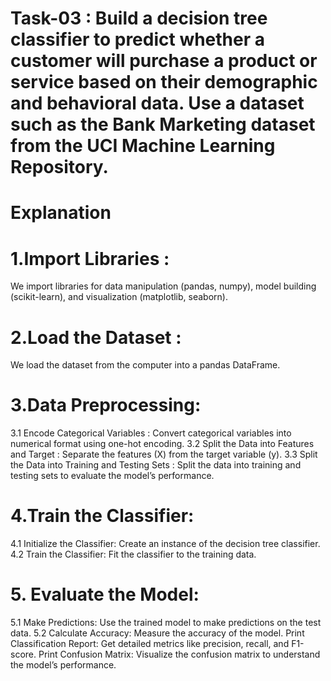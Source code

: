 

 # Task-03 : Build a decision tree classifier to predict whether a customer will purchase a product or service based on their demographic and behavioral data. Use a dataset such as the Bank Marketing dataset from the UCI Machine Learning Repository.

# Explanation
# 1.Import Libraries : 
We import libraries for data manipulation (pandas, numpy), model building (scikit-learn), and visualization (matplotlib, seaborn).
# 2.Load the Dataset : 
We load the dataset from the computer into a pandas DataFrame.
# 3.Data Preprocessing:
3.1 Encode Categorical Variables :
Convert categorical variables into numerical format using one-hot encoding.
3.2 Split the Data into Features and Target :
Separate the features (X) from the target variable (y).
3.3 Split the Data into Training and Testing Sets : 
Split the data into training and testing sets to evaluate the model’s performance.
# 4.Train the Classifier:
4.1 Initialize the Classifier:
Create an instance of the decision tree classifier.
4.2 Train the Classifier: 
Fit the classifier to the training data.
# 5. Evaluate the Model:
5.1 Make Predictions: 
Use the trained model to make predictions on the test data.
5.2 Calculate Accuracy:
Measure the accuracy of the model.
Print Classification Report: Get detailed metrics like precision, recall, and F1-score.
Print Confusion Matrix: Visualize the confusion matrix to understand the model’s performance.
